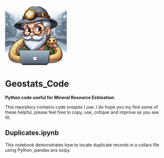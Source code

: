<img src="https://github.com/erebus-mre/Geostats_Code/blob/main/pygeologist.jpeg?raw=true" width="200"/>

# Geostats_Code

**Python code useful for Mineral Resource Estimation**.

This repository contains code snippits I use. I do hope you my find some of these helpful, please feel free to copy, use, critique and improve as you see fit.

## Duplicates.ipynb
This notebook demonstrates how to locate duplicate records in a collars file using Python, pandas ans scipy. 

